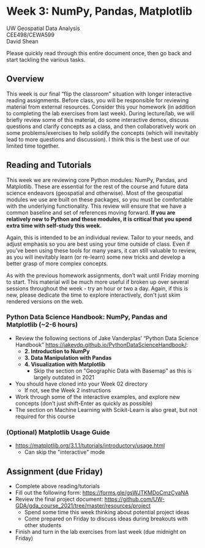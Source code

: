 # Week 3: NumPy, Pandas, Matplotlib

UW Geospatial Data Analysis  
CEE498/CEWA599  
David Shean  

Please quickly read through this entire document once, then go back and start tackling the various tasks.

## Overview
This week is our final “flip the classroom” situation with longer interactive reading assignments. Before class, you will be responsible for reviewing material from external resources. Consider this your homework (in addition to completing the lab exercises from last week). During lecture/lab, we will briefly review some of this material, do some interactive demos, discuss questions and clarify concepts as a class, and then collaboratively work on some problems/exercises to help solidify the concepts (which will inevitably lead to more questions and discussion). I think this is the best use of our limited time together.

## Reading and Tutorials
This week we are reviewing core Python modules: NumPy, Pandas, and Matplotlib. These are essential for the rest of the course and future data science endeavors (geospatial and otherwise). Most of the geospatial modules we use are built on these packages, so you must be comfortable with the underlying functionality. This review will ensure that we have a common baseline and set of references moving forward. **If you are relatively new to Python and these modules, it is critical that you spend extra time with self-study this week.** 

Again, this is intended to be an individual review. Tailor to your needs, and adjust emphasis so you are best using your time outside of class. Even if you’ve been using these tools for many years, it can still valuable to review, as you will inevitably learn (or re-learn) some new tricks and develop a better grasp of more complex concepts. 

As with the previous homework assignments, don’t wait until Friday morning to start.  This material will be much more useful if broken up over several sessions throughout the week - try an hour or two a day. Again, if this is new, please dedicate the time to explore interactively, don't just skim rendered versions on the web.

### Python Data Science Handbook: NumPy, Pandas and Matplotlib (~2-6 hours)
* Review the following sections of Jake Vanderplas’ “Python Data Science Handbook”
https://jakevdp.github.io/PythonDataScienceHandbook/:  
   * **2. Introduction to NumPy**  
   * **3. Data Manipulation with Pandas**  
   * **4. Visualization with Matplotlib**  
      * Skip the section on "Geographic Data with Basemap" as this is largely outdated in 2021
* You should have cloned into your Week 02 directory
    * If not, see the Week 2 instructions
* Work through some of the interactive examples, and explore new concepts (don't just shift-Enter as quickly as possible)
* The section on Machine Learning with Scikit-Learn is also great, but not required for this course

### (Optional) Matplotlib Usage Guide
* https://matplotlib.org/3.1.1/tutorials/introductory/usage.html
   * Can skip the "interactive" mode

## Assignment (due Friday)
* Complete above reading/tutorials
* Fill out the following form: https://forms.gle/gsWJTKMDoCmzCyaNA
* Review the final project document: https://github.com/UW-GDA/gda_course_2021/tree/master/resources/project
    * Spend some time this week thinking about potential project ideas
    * Come prepared on Friday to discuss ideas during breakouts with other students
* Finish and turn in the lab exercises from last week (due midnight on Friday)
